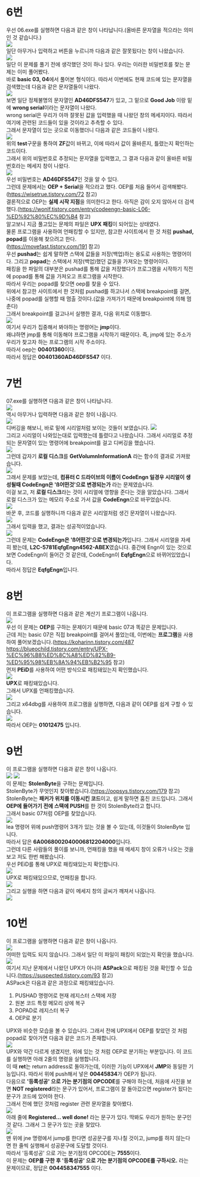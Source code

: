 # 6번
우선 06.exe를 실행하면 다음과 같은 창이 나타납니다.(올바른 문자열을 적으라는 의미인 것 같습니다.)  
<img src="./basic 06/6-1.jpg">  
일단 아무거나 입력하고 버튼을 누르니까 다음과 같은 잘못됬다는 창이 나왔습니다.  
<img src="./basic 06/6-2.jpg">  
일단 이 문제를 풀기 전에 생각했던 것이 하나 있다. 우리는 이러한 비밀번호를 찾는 문제는 이미 풀어봤다.  
바로 **basic 03, 04**에서 풀어본 형식이다. 따라서 이번에도 현재 코드에 있는 문자열을 검색했는데 다음과 같은 문자열들이 나왔다.  
<img src="./basic 06/6-3.jpg">  
보면 일단 정체불명의 문자열인 **AD46DFS547**가 있고, 그 밑으로 **Good Job** 이랑 밑에 **wrong serial**이라는 문자열이 나왔다.  
wrong serial은 우리가 아까 잘못된 값을 입력했을 때 나왔던 창의 메세지이다. 따라서 여기에 관련된 코드들이 있을 것이라고 추측할 수 있다.  
그래서 문자열이 있는 곳으로 이동했더니 다음과 같은 코드들이 나왔다.  
<img src="./basic 06/6-4.jpg">  
위의 **test**구문을 통하여 **ZF**값이 바뀌고, 이에 따라서 값이 올바른지, 틀렸는지 확인하는 코드이다.  
그래서 위의 비밀번호로 추정되는 문자열을 입력했고, 그 결과 다음과 같이 올바른 비밀번호라는 메세지 창이 나왔다.  
<img src="./basic 06/6-5.jpg">  
우선 비밀번호는 **AD46DFS547**인 것을 알 수 있다.  
그런데 문제에서는 **OEP + Serial**을 적으라고 했다. OEP를 처음 들어서 검색해봤다.(https://wisetrue.tistory.com/72 참고)  
결론적으로 OEP는 **실제 시작 지점**을 의미한다고 한다. 아직은 감이 오지 않아서 더 검색했다.(https://wonlf.tistory.com/entry/codeengn-basic-L06-%ED%92%80%EC%9D%B4 참고)  
알고보니 지금 풀고있는 문제의 파일은 **UPX 패킹**이 되어있는 상태였다.  
물론 프로그램을 사용하여 언패킹할 수 있지만, 참고한 사이트에서 한 것 처럼 **pushad, popad**를 이용해 찾으려고 한다.  
(https://movefast.tistory.com/191 참고)  
우선 **pushad**는 쉽게 말하면 스택에 값들을 저장(백업)하는 용도로 사용하는 명령어이다.  그리고 **popad**는 스택에서 저장(백업)했던 값들을 가져오는 명령어이다.  
패킹을 한 파일의 대부분은 pushad를 통해 값을 저장했다가 프로그램을 시작하기 직전에 popad를 통해 값을 가져오고 프로그램을 시작한다.  
따라서 우리는 popad를 찾으면 oep를 찾을 수 있다.  
위에서 참고한 사이트에서 한 것처럼 pushad를 하고나서 스택에 breakpoint를 걸면, 나중에 popad를 실행할 때 멈출 것이다.(값을 가져가기 때문에 breakpoint에 의해 멈춘다)  
그래서 breakpoint를 걸고나서 실행한 결과, 다음 위치로 이동했다.  
<img src="./basic 06/6-6.jpg">  
여기서 우리가 집중해서 봐야하는 명령어는 **jmp**이다.  
왜냐하면 jmp를 통해 이동해야 프로그램을 시작하기 때문이다. 즉, jmp에 있는 주소가 우리가 찾고자 하는 프로그램의 시작 주소이다.  
따라서 oep는 **00401360**이다.  
따라서 정답은 **00401360AD46DFS547** 이다.  

# 7번  
07.exe를 실행하면 다음과 같은 창이 나타납니다.  
<img src="./basic 07/7-1.jpg">  
역시 아무거나 입력하면 다음과 같은 창이 나옵니다.  
<img src="./basic 07/7-2.jpg">  
디버깅을 해보니, 바로 밑에 시리얼처럼 보이는 것들이 보였습니다.
<img src="./basic 07/7-3.jpg">  
그리고 시리얼이 나와있는대로 입력했는데 틀렸다고 나왔습니다. 그래서 시리얼로 추정되는 문자열이 있는 명령어에 breakpoint를 걸고 디버깅을 했습니다.  
<img src="./basic 07/7-4.jpg">  
그런데 갑자기 **로컬 디스크**를 **GetVolumnInformationA** 라는 함수의 결과로 가져왔습니다.  
<img src="./basic 07/7-5.jpg">  
그래서 문제를 보았는데, **컴퓨터 C 드라이브의 이름이 CodeEngn 일경우 시리얼이 생성될때 CodeEngn은 'ß어떤것'으로 변경되는가** 라는 문제였습니다.  
이걸 보고, 저 **로컬 디스크**라는 것이 시리얼에 영향을 준다는 것을 알았습니다. 그래서 로컬 디스크가 있는 메모리 주소로 가서 값을 **CodeEngn**으로 바꾸었습니다.  
<img src="./basic 07/7-6.jpg">  
바꾼 후, 코드를 실행하니까 다음과 같은 시리얼처럼 생긴 문자열이 나왔습니다.  
<img src="./basic 07/7-7.jpg">  
그래서 입력을 했고, 결과는 성공적이었습니다.  
<img src="./basic 07/7-8.jpg">  
그런데 문제는 **CodeEngn은 'ß어떤것'으로 변경되는가**입니다. 그래서 시리얼을 자세히 봤는데, **L2C-5781EqfgEngn4562-ABEX**였습니다. 중간에 Engn이 있는 것으로 보면 CodeEngn이 들어간 것 같은데, CodeEngn이 **EqfgEngn**으로 바뀌어있었습니다.  
따라서 정답은 **EqfgEngn**입니다.  

# 8번  
이 프로그램을 실행하면 다음과 같은 계산기 프로그램이 나옵니다.  
<img src="./basic 08/8-1.jpg">  
우선 이 문제는 **OEP**를 구하는 문제이기 때문에 basic 07과 똑같은 문제입니다.  
근데 저는 basic 07은 직접 breakpoint를 걸어서 풀었는데, 이번에는 **프로그램**을 사용하여 풀어보겠습니다.(https://koharinn.tistory.com/487 https://blueochild.tistory.com/entry/UPX-%EC%96%B8%ED%8C%A8%ED%82%B9-%ED%95%98%EB%8A%94%EB%B2%95 참고)  
먼저 **PEiD**를 사용하여 어떤 방식으로 패킹돼있는지 확인했습니다.  
<img src="./basic 08/8-2.jpg">  
**UPX**로 패킹돼있습니다.  
그래서 UPX를 언패킹했습니다.  
<img src="./basic 08/8-3.jpg">  
그리고 x64dbg를 사용하여 프로그램을 실행하면, 다음과 같이 OEP를 쉽게 구할 수 있습니다.  
<img src="./basic 08/8-4.jpg">  
따라서 OEP는 **01012475** 입니다.  

# 9번  
이 프로그램을 실행하면 다음과 같은 창이 나옵니다.  
<img src="./basic 09/9-1.jpg"> <img src="./basic 09/9-2.jpg">  
이 문제는 **StolenByte**을 구하는 문제입니다.  
StolenByte가 무엇인지 찾아봤습니다.(https://oopsys.tistory.com/179 참고)  
StolenByte는 **패커가 위치를 이동시킨 코드**이고, 쉽게 말하면 훔친 코드입니다. 그래서 **OEP에 들어가기 전에 스택에 PUSH**를 한 것이 StolenByte라고 합니다.  
그래서 basic 07처럼 OEP를 찾았습니다.  
<img src="./basic 09/9-3.jpg">  
lea 명령어 위에 push명령어 3개가 있는 것을 볼 수 있는데, 이것들이 StolenByte 입니다.  
따라서 답은 **6A0068002040006812204000**입니다.  
그런데 다른 사람들의 풀이를 보니까, 언패킹을 했을 때 메세지 창이 오류가 나오는 것을 보고 저도 한번 해봤습니다.  
우선 PEiD를 통해 UPX로 패킹돼있는지 확인합니다.  
<img src="./basic 09/9-4.jpg">  
UPX로 패킹돼있으므로, 언패킹을 합니다.  
<img src="./basic 09/9-5.jpg">  
그리고 실행을 하면 다음과 같이 메세지 창의 글씨가 깨져서 나옵니다.  
<img src="./basic 09/9-6.jpg">  


# 10번  
이 프로그램을 실행하면 다음과 같은 창이 나옵니다.  
<img src="./basic 10/10-1.jpg">  
어떠한 입력도 되지 않습니다. 그래서 일단 이 파일이 패킹이 되었는지 확인을 했습니다.  
<img src="./basic 10/10-2.jpg">  
여기서 지난 문제에서 나왔던 UPX가 아니아 **ASPack**으로 패킹된 것을 확인할 수 있습니다.(https://suspected.tistory.com/93 참고)  
ASPack은 다음과 같은 과정으로 패킹돼있습니다.  
1. PUSHAD 명령어로 현재 레지스터 스택에 저장
2. 원본 코드 특정 메모리 상에 복구
3. POPAD로 레지스터 복구
4. OEP로 분기  
  
UPX와 비슷한 모습을 볼 수 있습니다. 그래서 전에 UPX에서 OEP를 찾았던 것 처럼 popad로 찾아가면 다음과 같은 코드가 존재합니다.  
<img src="./basic 10/10-3.jpg">  
UPX와 약간 다르게 생겼지만, 위에 있는 것 처럼 OEP로 분기하는 부분입니다. 이 코드를 실행하면 아래 2줄의 명령을 실행합니다.  
이 때 **ret**는 return address로 돌아가는데, 이러한 기능이 UPX에서 **JMP**와 동일한 기능입니다. 따라서 위에 push해서 넣은 **00445834**가 OEP가 됩니다.  
다음으로 **'등록성공' 으로 가는 분기점의 OPCODE**를 구해야 하는데, 처음에 사진을 보면 **NOT registered**라는 문구가 있어서, 프로그램이 잘 돌아갔으면 register가 됬다는 문구가 코드에 있어야 한다.  
그래서 전에 했던 것처럼 register 관련 문자열을 찾아봤다.  
<img src="./basic 10/10-4.jpg">  
아래 줄에 **Registered... well done!** 라는 문구가 있다. 딱봐도 우리가 원하는 문구인 것 같다. 그래서 그 문구가 있는 곳을 찾았다.  
<img src="./basic 10/10-5.jpg">  
맨 위에 jne 명령에서 jump를 한다면 성공문구를 지나칠 것이고, jump를 하지 않는다면 한 줄씩 실행해서 성공문구에 도달할 것이다.  
따라서 '등록성공' 으로 가는 분기점의 OPCODE는 **7555**이다.  
이 문제는 **OEP를 구한 후 '등록성공' 으로 가는 분기점의 OPCODE를 구하시오.** 라는 문제이므로, 정답은 **004458347555** 이다.  
